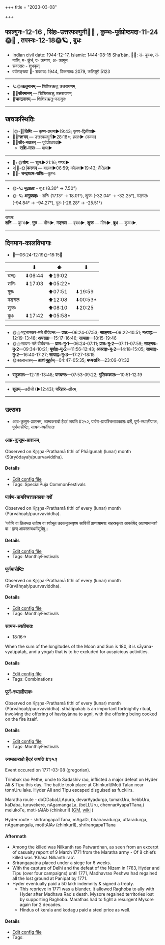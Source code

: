 +++
title = "2023-03-08"

+++
## फाल्गुनः-12-16  ,  सिंहः-उत्तरफल्गुनी🌛🌌  ,  कुम्भः-पूर्वप्रोष्ठपदा-11-24🌞🌌  ,  तपस्यः-12-18🌞🪐  ,  बुधः
- Indian civil date: 1944-12-17, Islamic: 1444-08-15 Shaʿbān, 🌌🌞: सं- कुम्भः, तं- मासि, म- कुंभं, प- फग्गण, अ- फागुन
- संवत्सरः - शुभकृत्
- वर्षसङ्ख्या 🌛- शकाब्दः 1944, विक्रमाब्दः 2079, कलियुगे 5123
___________________
- 🪐🌞**ऋतुमानम्** — शिशिरऋतुः उत्तरायणम्
- 🌌🌞**सौरमानम्** — शिशिरऋतुः उत्तरायणम्
- 🌛**चान्द्रमानम्** — शिशिरऋतुः फाल्गुनः
___________________


## खचक्रस्थितिः
- |🌞-🌛|**तिथिः** — कृष्ण-प्रथमा►19:43; कृष्ण-द्वितीया►  
- 🌌🌛**नक्षत्रम्** — उत्तरफल्गुनी►28:18*; हस्तः► (कन्या)  
- 🌌🌞**सौर-नक्षत्रम्** — पूर्वप्रोष्ठपदा►  
  - **राशि-मासः** — माघः► 
___________________
- 🌛+🌞**योगः** — शूलः►21:16; गण्डः►  
- २|🌛-🌞|**करणम्** — बालवः►06:59; कौलवः►19:43; तैतिलः►  
- 🌌🌛- **चन्द्राष्टम-राशिः**—कुम्भः  
___________________
- 🌞-🪐 **मूढग्रहाः** - बुधः (8.30° → 7.50°)
- 🌞-🪐 **अमूढग्रहाः** - शनिः (17.13° → 18.01°), शुक्रः (-32.04° → -32.25°), मङ्गलः (-94.84° → -94.27°), गुरुः (-26.28° → -25.51°)
___________________
राशयः  
**शनि** — कुम्भः►. **गुरु** — मीनः►. **मङ्गल** — वृषभः►. **शुक्र** — मीनः►. **बुध** — कुम्भः►. 
___________________


## दिनमान-कालविभागाः
- 🌅—06:24-12:19🌞-18:15🌇  

|      |⬇     |⬆     |⬇     |
|------|-----|-----|------|
|चन्द्रः|⬇06:44 |⬆19:02 |     |
|शनिः   |⬇17:03 |⬆05:22*|     |
|गुरुः  |     |⬆07:51 |⬇19:59 |
|मङ्गलः |     |⬆12:08 |⬇00:53*|
|शुक्रः |     |⬆08:10 |⬇20:25 |
|बुधः   |⬇17:42 |⬆05:58*|     |
___________________
- 🌞⚝भट्टभास्कर-मते वीर्यवन्तः— **प्रातः**—06:24-07:53; **साङ्गवः**—09:22-10:51; **मध्याह्नः**—12:19-13:48; **अपराह्णः**—15:17-16:46; **सायाह्नः**—18:15-19:46  
- 🌞⚝सायण-मते वीर्यवन्तः— **प्रातः-मु॰1**—06:24-07:11; **प्रातः-मु॰2**—07:11-07:59; **साङ्गवः-मु॰2**—09:34-10:21; **पूर्वाह्णः-मु॰2**—11:56-12:43; **अपराह्णः-मु॰2**—14:18-15:05; **सायाह्नः-मु॰2**—16:40-17:27; **सायाह्नः-मु॰3**—17:27-18:15  
- 🌞कालान्तरम्— **ब्राह्मं मुहूर्तम्**—04:47-05:35; **मध्यरात्रिः**—23:06-01:32  
___________________
- **राहुकालः**—12:19-13:48; **यमघण्टः**—07:53-09:22; **गुलिककालः**—10:51-12:19  
___________________
- **शूलम्**—उदीची (►12:43); **परिहारः**–क्षीरम्  
___________________

## उत्सवाः
- आम्र-कुसुम-प्राशनम्, त्र्यम्बकरावो हैदरं जयति #२५२, पार्वण-प्रायश्चित्तावकाशः दर्शे, पूर्ण-स्थालीपाकः, पूर्णमासेष्टिः, सायन-व्यतीपातः
### आम्र-कुसुम-प्राशनम्

Observed on Kr̥ṣṇa-Prathamā tithi of Phālgunaḥ (lunar) month (Sūryōdayaḥ/puurvaviddha). 



#### Details
- [Edit config file](https://github.com/jyotisham/adyatithi/blob/master/general/lunar_month/tithi/12/16/Amra-kusuma-prAshanam.toml)
- Tags: SpecialPuja CommonFestivals


### पार्वण-प्रायश्चित्तावकाशः दर्शे

Observed on Kr̥ṣṇa-Prathamā tithi of every (lunar) month (Pūrvāhṇaḥ/puurvaviddha). 

'पर्वणि वा तिलभक्ष उपोष्य वा श्वोभूत उदकमुपस्पृश्य सावित्रीं प्राणायामशः सहस्रकृत्व आवर्तयेद् अप्राणायामशो वा ' इत्य् आपस्तम्बधर्मसूत्रेषु।

#### Details
- [Edit config file](https://github.com/jyotisham/adyatithi/blob/master/gRhya/Apastamba/lunar_month/tithi/00/16/pArvaNa-prAyashcittAvakAshaH_16.toml)
- Tags: MonthlyFestivals


### पूर्णमासेष्टिः



Observed on Kr̥ṣṇa-Prathamā tithi of every (lunar) month (Pūrvāhṇaḥ/puurvaviddha).

#### Details
- [Edit config file](https://github.com/jyotisham/adyatithi/blob/master/gRhya/general/description_only/pUrNamAseShTiH.toml)
- Tags: MonthlyFestivals


### सायन-व्यतीपातः
- 18:16→



When the sum of the longitudes of the Moon and Sun is 180, it is sāyana-vyatīpātaḥ, and a yōgaḥ that is to be excluded for auspicious activities.

#### Details
- [Edit config file](https://github.com/jyotisham/adyatithi/blob/master/time_focus/misc_combinations/description_only/sAyana-vyatIpAtaH.toml)
- Tags: Combinations


### पूर्ण-स्थालीपाकः



Observed on Kr̥ṣṇa-Prathamā tithi of every (lunar) month (Pūrvāhṇaḥ/puurvaviddha). sthālīpakaḥ is an important fortnightly ritual, involving the offering of haviṣyānna to agni, with the offering being cooked on the fire itself.

#### Details
- [Edit config file](https://github.com/jyotisham/adyatithi/blob/master/gRhya/general/description_only/sthAlIpAkaH_16.toml)
- Tags: MonthlyFestivals


### त्र्यम्बकरावो हैदरं जयति #२५२

Event occured on 1771-03-08 (gregorian). 

Trimbak rao Pethe, uncle to Sadashiv rao, inflicted a major defeat on Hyder Ali & Tipu this day. The battle took place at Chinkurli/Moti Talao near tonnUru lake. Hyder Ali and Tipu escaped disguised as fuckiirs.

Maratha route  - doDDabaLLApura, devarAyadurga, tumakUru, hebbUru, kaDaba, turuvekere, nAgamangaLa, (beLLUru, chennarAyapaTTana,) melukoTe, moti-tAlAb (chinkurlI)  ([GM](https://goo.gl/maps/B6vu9QbZ6y63NQHc8), [wiki](https://upload.wikimedia.org/wikipedia/commons/9/9d/Battle_of_Moti_Talao_8_Mar_1773.jpg) )

Hyder route - shrIrangapaTTana, mAgaDi, bhairavadurga, uttaradurga, nAgamangala, motItAlAv (chinkurlI), shrIrangapaTTana

#### Aftermath
- Among the killed was Nilkanth rao Patwardhan, as seen from an excerpt of casualty report of 9 March 1771 from the Maratha army - Of 8 chiefs killed was 'Khasa Nilkanth rao'.
- Srirangapatna placed under a siege for 6 weeks. 
- With the capture of Delhi and the defeat of the Nizam in 1763, Hyder and Tipu (over four campaigns) until 1771, Madhavrao Peshwa had regained all the lost ground at Panipat by 1771.
- Hyder eventually paid a 50 lakh indemnity & signed a treaty.
  - This reprieve in 1771 was a blunder. It allowed Raghoba to ally with Hyder after Madhava Rao's death. Mysore regained territories lost by supporting Raghoba. Marathas had to fight a resurgent Mysore again for 2 decades. 
  - Hindus of kerala and kodagu paid a steel price as well.

#### Details
- [Edit config file](https://github.com/jyotisham/adyatithi/blob/master/mahApuruSha/xatra-later/gregorian/day/03/08/tryambak-rAvo_haidaram_jayati_yadugiri-samIpe.toml)
- Tags: 


